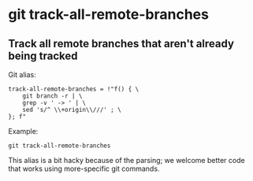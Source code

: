 # git track-all-remote-branches 

## Track all remote branches that aren't already being tracked

Git alias:

```git
track-all-remote-branches = !"f() { \
    git branch -r | \
    grep -v ' -> ' | \
    sed 's/^ \\+origin\\///' ; \
}; f"
```

Example:

```shell
git track-all-remote-branches 
```

This alias is a bit hacky because of the parsing;
we welcome better code that works using more-specific 
git commands.
